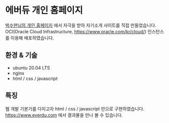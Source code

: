 # 에버듀 개인 홈페이지

[박수현님의 개인 홈페이지](https://shiftphs.com) 에서 자극을 받아 자기소개 사이트를 직접 만들었습니다.   
OCI(Oracle Cloud Infrastructure, https://www.oracle.com/kr/cloud/) 인스턴스를 이용해 배포하였습니다.

## 환경 & 기술

- ubuntu 20.04 LTS   
- nginx   
- html / css / javascript

## 특징
웹 개발 기본기를 다지고자 html / css / javascript 만으로 구현하였습니다.   
https://www.everdu.com 에서 결과물을 만나 볼 수 있습니다.   

